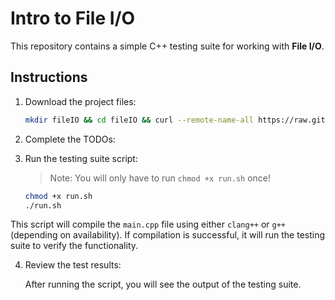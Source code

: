 # Intro to File I/O 

This repository contains a simple C++ testing suite for working with **File I/O**. 
## Instructions

1. Download the project files:

   ```bash
   mkdir fileIO && cd fileIO && curl --remote-name-all https://raw.githubusercontent.com/jjoeldaniel/si/main/120/12_2/{main.cpp,run.sh,README.md,numbers.txt} 
   ```

2. Complete the TODOs:

3. Run the testing suite script:

   > Note: You will only have to run `chmod +x run.sh` once!

   ```bash
   chmod +x run.sh
   ./run.sh
   ```

This script will compile the `main.cpp` file using either `clang++` or `g++` (depending on availability). If compilation is successful, it will run the testing suite to verify the functionality.

4. Review the test results:

   After running the script, you will see the output of the testing suite.
